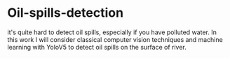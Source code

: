# Oil-spills-detection
it's quite hard to detect oil spills, especially if you have polluted water. In this work I will consider classical computer vision techniques and machine learning with YoloV5 to detect oil spills on the surface of river.

